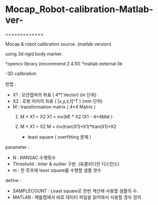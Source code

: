 # Mocap_Robot-calibration-Matlab-ver-
=============

Mocap & robot calibration source. (matlab version)

using 3d rigid body marker.

*opencv library (recommend 2.4.10)
*matlab external lib

-3D calibration

방법 : 
 - X1 : 모션캡쳐의 좌표 ( 4*1 Vector) (m 단위)
 - X2 : 로봇 마커의 좌표 ( [x,y,z,1]^T ) (mm 단위)
 - M : transformation matrix ( 4*4 Matrix )
    1. M * X1 = X2
       X1 = inv(M) * X2     (X1 - 4*4Mat )

    2. M * X1 = X2
       M = inv(tran(X1)*X1)*tran(X1)*X2
		- least square ( overfitting 문제 ) 

parameter :
 - N : RANSAC 수행횟수
 - Threshold : Inlier & outlier 구분. (유클리디안 디스턴스)
 - m : 한 루프에 least square를 수행할 샘플 갯수 
 
 define :
 - SAMPLECOUNT : Least square로 한번 계산에 사용할 샘플의 수.
 - MATLAB : 매틀랩에서 바로 데이터 파일을 읽어와서 사용할 경우 정의
 
